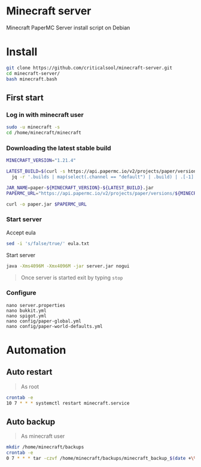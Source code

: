 # Minecraft server
Minecraft PaperMC Server install script on Debian

# Install
```bash
git clone https://github.com/criticalsool/minecraft-server.git
cd minecraft-server/
bash minecraft.bash
```

## First start
### Log in with minecraft user
```bash
sudo -u minecraft -s
cd /home/minecraft/minecraft
```
### Downloading the latest stable build
```bash
MINECRAFT_VERSION="1.21.4"

LATEST_BUILD=$(curl -s https://api.papermc.io/v2/projects/paper/versions/${MINECRAFT_VERSION}/builds | \
  jq -r '.builds | map(select(.channel == "default") | .build) | .[-1]')

JAR_NAME=paper-${MINECRAFT_VERSION}-${LATEST_BUILD}.jar
PAPERMC_URL="https://api.papermc.io/v2/projects/paper/versions/${MINECRAFT_VERSION}/builds/${LATEST_BUILD}/downloads/${JAR_NAME}"

curl -o paper.jar $PAPERMC_URL
```

### Start server
Accept eula
```bash
sed -i 's/false/true/' eula.txt
```

Start server
```bash
java -Xms4096M -Xmx4096M -jar server.jar nogui
```
> Once server is started exit by typing `stop`

### Configure
```
nano server.properties
nano bukkit.yml
nano spigot.yml
nano config/paper-global.yml
nano config/paper-world-defaults.yml
```

# Automation
## Auto restart
> As root
```bash
crontab -e
10 7 * * * systemctl restart minecraft.service
```

## Auto backup
> As minecraft user
```bash
mkdir /home/minecraft/backups
crontab -e
0 7 * * * tar -czvf /home/minecraft/backups/minecraft_backup_$(date +\%Y-\%m-\%d).tar.gz -C /home/minecraft/minecraft/world/ .
```
